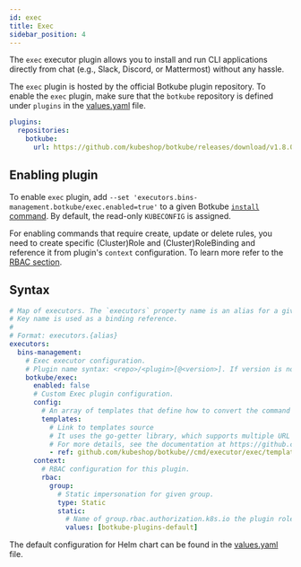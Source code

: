 ```yaml
---
id: exec
title: Exec
sidebar_position: 4
---
```


The `exec` executor plugin allows you to install and run CLI applications directly from chat (e.g., Slack, Discord, or Mattermost) without any hassle.

The `exec` plugin is hosted by the official Botkube plugin repository. To enable the `exec` plugin, make sure that the `botkube` repository is defined under `plugins` in the [values.yaml](https://github.com/kubeshop/botkube/blob/main/helm/botkube/values.yaml) file.

```yaml
plugins:
  repositories:
    botkube:
      url: https://github.com/kubeshop/botkube/releases/download/v1.8.0/plugins-index.yaml
```

## Enabling plugin

To enable `exec` plugin, add `--set 'executors.bins-management.botkube/exec.enabled=true'` to a given Botkube [`install` command](../../cli/commands/botkube_install.md). By default, the read-only `KUBECONFIG` is assigned.

For enabling commands that require create, update or delete rules, you need to create specific (Cluster)Role and (Cluster)RoleBinding and reference it from plugin's `context` configuration. To learn more refer to the [RBAC section](../rbac.md).

## Syntax

```yaml
# Map of executors. The `executors` property name is an alias for a given configuration.
# Key name is used as a binding reference.
#
# Format: executors.{alias}
executors:
  bins-management:
    # Exec executor configuration.
    # Plugin name syntax: <repo>/<plugin>[@<version>]. If version is not provided, the latest version from repository is used.
    botkube/exec:
      enabled: false
      # Custom Exec plugin configuration.
      config:
        # An array of templates that define how to convert the command output into an interactive message.
        templates:
          # Link to templates source
          # It uses the go-getter library, which supports multiple URL formats (such as HTTP, Git repositories, or S3) and is able to unpack archives.
          # For more details, see the documentation at https://github.com/hashicorp/go-getter.
          - ref: github.com/kubeshop/botkube//cmd/executor/exec/templates?ref=main
      context:
        # RBAC configuration for this plugin.
        rbac:
          group:
            # Static impersonation for given group.
            type: Static
            static:
              # Name of group.rbac.authorization.k8s.io the plugin role will be bound to.
              values: [botkube-plugins-default]
```

The default configuration for Helm chart can be found in the [values.yaml](https://github.com/kubeshop/botkube/blob/main/helm/botkube/values.yaml) file.
